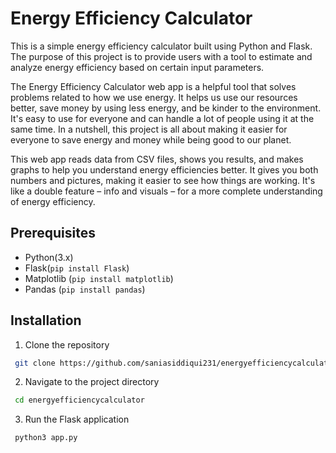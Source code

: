
# Energy Efficiency Calculator

This is a simple energy efficiency calculator built using Python and Flask. The purpose of this project is to provide users with a tool to estimate and analyze energy efficiency based on certain input parameters.

The Energy Efficiency Calculator web app is a helpful tool that solves problems related to how we use energy. It helps us use our resources better, save money by using less energy, and be kinder to the environment. It's easy to use for everyone and can handle a lot of people using it at the same time. In a nutshell, this project is all about making it easier for everyone to save energy and money while being good to our planet.

This web app reads data from CSV files, shows you results, and makes graphs to help you understand energy efficiencies better. It gives you both numbers and pictures, making it easier to see how things are working. It's like a double feature – info and visuals – for a more complete understanding of energy efficiency.


## Prerequisites

- Python(3.x)
- Flask(```pip install Flask```)
- Matplotlib (```pip install matplotlib```)
- Pandas (```pip install pandas```)


## Installation

1. Clone the repository

```bash
 git clone https://github.com/saniasiddiqui231/energyefficiencycalculator

```

2. Navigate to the project directory

```bash
 cd energyefficiencycalculator

```

3. Run the Flask application

```bash
 python3 app.py

```
    
